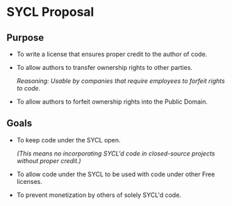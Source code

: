 # SYCL Proposal

## Purpose
*	To write a license that ensures proper credit to the author of code.
*	To allow authors to transfer ownership rights to other parties.
	
	_Reasoning: Usable by companies that require employees to forfeit rights
 	to code._
*	To allow authors to forfeit ownership rights into the Public Domain.

## Goals
*	To keep code under the SYCL open.

	_(This means no incorporating SYCL'd code in closed-source projects without
	proper credit.)_
*	To allow code under the SYCL to be used with code under other Free
 	licenses.
*	To prevent monetization by others of solely SYCL'd code.
